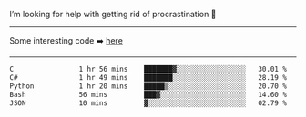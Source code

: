 I’m looking for help with getting rid of procrastination 🤔

-----

Some interesting code :arrow_right: [here](https://github.com/zhen8838/playground)

-----

<!--START_SECTION:waka-->

```txt
C                1 hr 56 mins    ███████▓░░░░░░░░░░░░░░░░░   30.01 %
C#               1 hr 49 mins    ███████░░░░░░░░░░░░░░░░░░   28.19 %
Python           1 hr 20 mins    █████▒░░░░░░░░░░░░░░░░░░░   20.70 %
Bash             56 mins         ███▓░░░░░░░░░░░░░░░░░░░░░   14.60 %
JSON             10 mins         ▓░░░░░░░░░░░░░░░░░░░░░░░░   02.79 %
```

<!--END_SECTION:waka-->

<!--
**zhen8838/zhen8838** is a ✨ _special_ ✨ repository because its `README.md` (this file) appears on your GitHub profile.

Here are some ideas to get you started:

- 🔭 I’m currently working on ...
- 🌱 I’m currently learning ...
- 👯 I’m looking to collaborate on ...
 ...
- 💬 Ask me about ...
- 📫 How to reach me: ...
- 😄 Pronouns: ...
- ⚡ Fun fact: ...
-->
